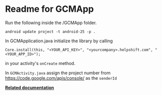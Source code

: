 Readme for GCMApp
==============================

Run the following inside the /GCMApp folder.

```
android update project -t android-25 -p .
```

In GCMApplication.java initialize the library by calling
```
Core.install(this, "<YOUR_API_KEY>", "<yourcompany>.helpshift.com", "<YOUR_APP_ID>");
```
in your activity's `onCreate` method.

In `GCMActivity.java` assign the project number from https://code.google.com/apis/console/ as the
`senderId`

**[Related documentation](https://developers.helpshift.com/android/notifications/#configure-helpshift-android-sdk)**
